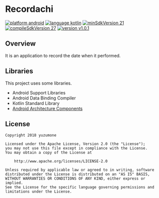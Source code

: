 # Recordachi
[![platform android](https://img.shields.io/badge/platform-android-green.svg)](#)
[![language kotlin](https://img.shields.io/badge/language-kotlin-green.svg)](#)
[![minSdkVersion 21](https://img.shields.io/badge/minSdkVersion-21-red.svg)](#)
[![compileSdkVersion 27](https://img.shields.io/badge/compileSdkVersion-27-yellow.svg)](#)
[![version v1.0.1](https://img.shields.io/badge/version-v1.0.1-blue.svg)](#)

## Overview
It is an application to record the date when it performed.

## Libraries
This project uses some libraries.

- Android Support Libraries
- Android Data Binding Compiler
- Kotlin Standard Library
- [Android Architecture Components](https://developer.android.com/topic/libraries/architecture/index.html)

## License
```
Copyright 2018 yuzumone

Licensed under the Apache License, Version 2.0 (the "License");
you may not use this file except in compliance with the License.
You may obtain a copy of the License at

    http://www.apache.org/licenses/LICENSE-2.0

Unless required by applicable law or agreed to in writing, software
distributed under the License is distributed on an "AS IS" BASIS,
WITHOUT WARRANTIES OR CONDITIONS OF ANY KIND, either express or implied.
See the License for the specific language governing permissions and
limitations under the License.
```